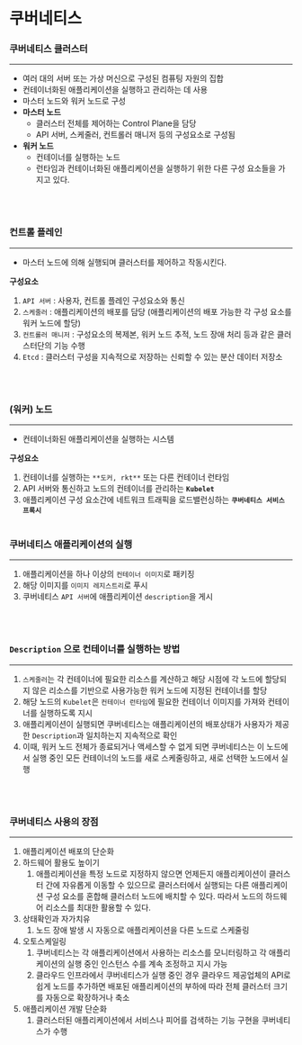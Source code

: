 # 쿠버네티스

### 쿠버네티스 클러스터

---

- 여러 대의 서버 또는 가상 머신으로 구성된 컴퓨팅 자원의 집합
- 컨테이너화된 애플리케이션을 실행하고 관리하는 데 사용
- 마스터 노드와 워커 노드로 구성
- **마스터 노드**
  - 클러스터 전체를 제어하는 Control Plane을 담당
  - API 서버, 스케줄러, 컨트롤러 매니저 등의 구성요소로 구성됨
- **워커 노드**
  - 컨테이너를 실행하는 노드
  - 런타임과 컨테이너화된 애플리케이션을 실행하기 위한 다른 구성 요소들을 가지고 있다.

<br>
<br>

### 컨트롤 플레인

---

- 마스터 노드에 의해 실행되며 클러스터를 제어하고 작동시킨다.

**구성요소**

1. `API 서버` : 사용자, 컨트롤 플레인 구성요소와 통신
2. `스케줄러` : 애플리케이션의 배포를 담당 (애플리케이션의 배포 가능한 각 구성 요소를 워커 노드에 할당)
3. `컨트롤러 매니저` : 구성요소의 복제본, 워커 노드 추적, 노드 장애 처리 등과 같은 클러스터단의 기능 수행
4. `Etcd` : 클러스터 구성을 지속적으로 저장하는 신뢰할 수 있는 분산 데이터 저장소

<br>
<br>

### (워커) 노드

---

- 컨테이너화된 애플리케이션을 실행하는 시스템

**구성요소**

1. 컨테이너를 실행하는 `**도커, rkt**` 또는 다른 컨테이너 런타임
2. API 서버와 통신하고 노드의 컨테이너를 관리하는 **`Kubelet`**
3. 애플리케이션 구성 요소간에 네트워크 트래픽을 로드밸런싱하는 **`쿠버네티스 서비스 프록시`**
   <br>
   <br>

### 쿠버네티스 애플리케이션의 실행

---

1. 애플리케이션을 하나 이상의 `컨테이너 이미지`로 패키징
2. 해당 이미지를 `이미지 레지스트리`로 푸시
3. 쿠버네티스 `API 서버`에 애플리케이션 `description`을 게시

<br>
<br>

### `Description` 으로 컨테이너를 실행하는 방법

---

1. `스케줄러`는 각 컨테이너에 필요한 리소스를 계산하고 해당 시점에 각 노드에 할당되지 않은 리소스를 기반으로 사용가능한 워커 노드에 지정된 컨테이너를 할당
2. 해당 노드의 `Kubelet`은 `컨테이너 런타임`에 필요한 컨테이너 이미지를 가져와 컨테이너를 실행하도록 지시
3. 애플리케이션이 실행되면 쿠버네티스는 애플리케이션의 배포상태가 사용자가 제공한 `Description`과 일치하는지 지속적으로 확인
4. 이때, 워커 노드 전체가 종료되거나 액세스할 수 없게 되면 쿠버네티스는 이 노드에서 실행 중인 모든 컨테이너의 노드를 새로 스케줄링하고, 새로 선택한 노드에서 실행

<br>
<br>

### 쿠버네티스 사용의 장점

---

1. 애플리케이션 배포의 단순화
2. 하드웨어 활용도 높이기
   1. 애플리케이션을 특정 노드로 지정하지 않으면 언제든지 애플리케이션이 클러스터 간에 자유롭게 이동할 수 있으므로 클러스터에서 실행되는 다른 애플리케이션 구성 요소를 혼합해 클러스터 노드에 배치할 수 있다. 따라서 노드의 하드웨어 리소스를 최대한 활용할 수 있다.
3. 상태확인과 자가치유
   1. 노드 장애 발생 시 자동으로 애플리케이션을 다른 노드로 스케줄링
4. 오토스케일링
   1. 쿠버네티스는 각 애플리케이션에서 사용하는 리소스를 모니터링하고 각 애플리케이션의 실행 중인 인스턴스 수를 계속 조정하고 지시 가능
   2. 클라우드 인프라에서 쿠버네티스가 실행 중인 경우 클라우드 제공업체의 API로 쉽게 노드를 추가하면 배포된 애플리케이션의 부하에 따라 전체 클러스터 크기를 자동으로 확장하거나 축소
5. 애플리케이션 개발 단순화
   1. 클러스터된 애플리케이션에서 서비스나 피어를 검색하는 기능 구현을 쿠버네티스가 수행
